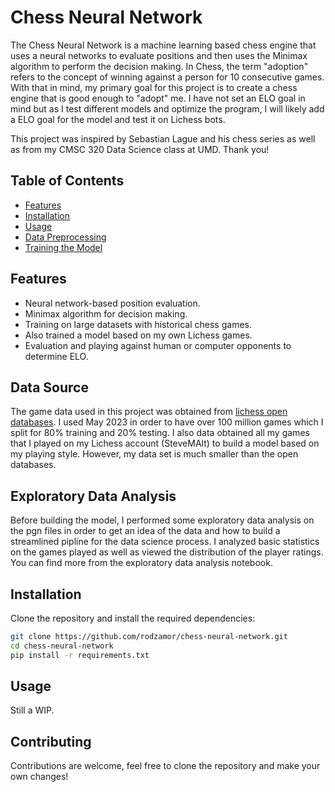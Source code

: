 # Chess Neural Network

The Chess Neural Network is a machine learning based chess engine that uses a neural networks to evaluate positions and then uses the Minimax algorithm to perform the decision making. In Chess, the term "adoption" refers to the concept of winning against a person for 10 consecutive games. With that in mind, my primary goal for this project is to create a chess engine that is good enough to "adopt" me. I have not set an ELO goal in mind but as I test different models and optimize the program, I will likely add a ELO goal for the model and test it on Lichess bots.

This project was inspired by Sebastian Lague and his chess series as well as from my CMSC 320 Data Science class at UMD. Thank you!


## Table of Contents

- [Features](#features)
- [Installation](#installation)
- [Usage](#usage)
- [Data Preprocessing](#data-preprocessing)
- [Training the Model](#training-the-model)

## Features

- Neural network-based position evaluation.
- Minimax algorithm for decision making.
- Training on large datasets with historical chess games.
- Also trained a model based on my own Lichess games.
- Evaluation and playing against human or computer opponents to determine ELO.

## Data Source

The game data used in this project was obtained from [lichess open databases](https://database.lichess.org/). I used May 2023 in order to have over 100 million games which I split for 80% training and 20% testing. I also data obtained all my games that I played on my Lichess account (SteveMAlt) to build a model based on my playing style. However, my data set is much smaller than the open databases.

## Exploratory Data Analysis

Before building the model, I performed some exploratory data analysis on the pgn files in order to get an idea of the data and how to build a streamlined pipline for the data science process. I analyzed basic statistics on the games played as well as viewed the distribution of the player ratings. You can find more from the exploratory data analysis notebook. <!-- as well as in the pdf uploaded in my website. NOT COMPLETED YET --> 

## Installation

Clone the repository and install the required dependencies:

```bash
git clone https://github.com/rodzamor/chess-neural-network.git
cd chess-neural-network
pip install -r requirements.txt
```

## Usage

Still a WIP.


## Contributing

Contributions are welcome, feel free to clone the repository and make your own changes!
